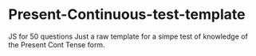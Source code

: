 # Present-Continuous-test-template
JS for 50 questions
Just a raw template for a simpe test of knowledge of the Present Cont Tense form.
